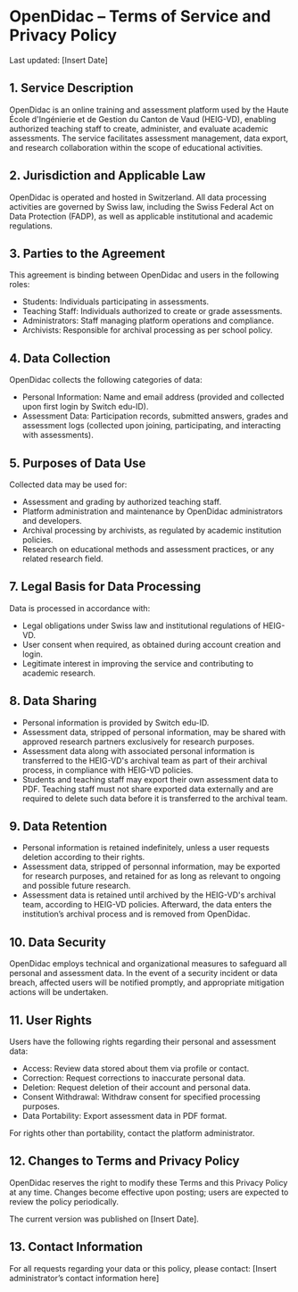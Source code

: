 # OpenDidac – Terms of Service and Privacy Policy

Last updated: [Insert Date]

## 1. Service Description
OpenDidac is an online training and assessment platform used by the Haute École d'Ingénierie et de Gestion du Canton de Vaud (HEIG-VD), enabling authorized teaching staff to create, administer, and evaluate academic assessments. The service facilitates assessment management, data export, and research collaboration within the scope of educational activities.

## 2. Jurisdiction and Applicable Law
OpenDidac is operated and hosted in Switzerland. All data processing activities are governed by Swiss law, including the Swiss Federal Act on Data Protection (FADP), as well as applicable institutional and academic regulations.

## 3. Parties to the Agreement
This agreement is binding between OpenDidac and users in the following roles:
- Students: Individuals participating in assessments.
- Teaching Staff: Individuals authorized to create or grade assessments.
- Administrators: Staff managing platform operations and compliance.
- Archivists: Responsible for archival processing as per school policy.

## 4. Data Collection
OpenDidac collects the following categories of data:
- Personal Information: Name and email address (provided and collected upon first login by Switch edu-ID).
- Assessment Data: Participation records, submitted answers, grades and assessment logs (collected upon joining, participating, and interacting with assessments).

## 5. Purposes of Data Use
Collected data may be used for:
- Assessment and grading by authorized teaching staff.
- Platform administration and maintenance by OpenDidac administrators and developers.
- Archival processing by archivists, as regulated by academic institution policies.
- Research on educational methods and assessment practices, or any related research field.

## 7. Legal Basis for Data Processing
Data is processed in accordance with:
- Legal obligations under Swiss law and institutional regulations of HEIG-VD.
- User consent when required, as obtained during account creation and login.
- Legitimate interest in improving the service and contributing to academic research.

## 8. Data Sharing
- Personal information is provided by Switch edu-ID.
- Assessment data, stripped of personal information, may be shared with approved research partners exclusively for research purposes.
- Assessment data along with associated personal information is transferred to the HEIG-VD's archival team as part of their archival process, in compliance with HEIG-VD policies.
- Students and teaching staff may export their own assessment data to PDF. Teaching staff must not share exported data externally and are required to delete such data before it is transferred to the archival team.

## 9. Data Retention
- Personal information is retained indefinitely, unless a user requests deletion according to their rights.
- Assessment data, stripped of personnal information, may be exported for research purposes, and retained for as long as relevant to ongoing and possible future research.
- Assessment data is retained until archived by the HEIG-VD's archival team, according to HEIG-VD policies. Afterward, the data enters the institution’s archival process and is removed from OpenDidac.

## 10. Data Security
OpenDidac employs technical and organizational measures to safeguard all personal and assessment data. In the event of a security incident or data breach, affected users will be notified promptly, and appropriate mitigation actions will be undertaken.

## 11. User Rights
Users have the following rights regarding their personal and assessment data:

- Access: Review data stored about them via profile or contact.
- Correction: Request corrections to inaccurate personal data.
- Deletion: Request deletion of their account and personal data.
- Consent Withdrawal: Withdraw consent for specified processing purposes.
- Data Portability: Export assessment data in PDF format.

For rights other than portability, contact the platform administrator.

## 12. Changes to Terms and Privacy Policy
OpenDidac reserves the right to modify these Terms and this Privacy Policy at any time. Changes become effective upon posting; users are expected to review the policy periodically.

The current version was published on [Insert Date].

## 13. Contact Information
For all requests regarding your data or this policy, please contact:
[Insert administrator’s contact information here]